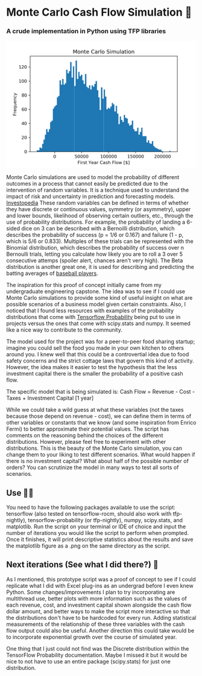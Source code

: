 Monte Carlo Cash Flow Simulation 🧮 
=======
### A crude implementation in Python using TFP libraries

![5000 Iteration Sample Output](monte_carlo_5000iterations.png)

Monte Carlo simulations are used to model the probability of different outcomes in a process that cannot easily be predicted due to the intervention of random variables. It is a technique used to understand the impact of risk and uncertainty in prediction and forecasting models. [Investopedia](https://www.investopedia.com/terms/m/montecarlosimulation.asp) These random variables can be defined in terms of whether they have discrete or continuous values, symmetry (or asymmetry), upper and lower bounds, likelihood of observing certain outliers, etc., through the use of probability distributions. For example, the probability of landing a 6-sided dice on 3 can be described with a Bernoilli distribution, which describes the probability of success (p = 1/6 or 0.167) and failure (1 - p, which is 5/6 or 0.833). Multiples of these trials can be represented with the Binomial distribution, which describes the probability of success over n Bernoulli trials, letting you calculate how likely you are to roll a 3 over 5 consecutive attemps (spoiler alert, chances aren't very high). The Beta distribution is another great one, it is used for describing and predicting the batting averages of [baseball players](http://varianceexplained.org/statistics/beta_distribution_and_baseball/).

The inspiration for this proof of concept initially came from my undergraduate engineering capstone. The idea was to see if I could use Monte Carlo simulations to provide some kind of useful insight on what are possible scenarios of a business model given certain constraints. Also, I noticed that I found less resources with examples of the probability distributions that come with [Tensorflow Probability](https://github.com/tensorflow/probability) being put to use in projects versus the ones that come with scipy.stats and numpy. It seemed like a nice way to contribute to the community.

The model used for the project was for a peer-to-peer food sharing startup; imagine you could sell the food you made in your own kitchen to others around you. I knew well that this could be a controvertial idea due to food safety concerns and the strict cottage laws that govern this kind of activity. However, the idea makes it easier to test the hypothesis that the less investment capital there is the smaller the probability of a positive cash flow.

The specific model that is being simulated is:
Cash Flow = Revenue - Cost - Taxes + Investment Capital [1 year]

While we could take a wild guess at what these variables (not the taxes because those depend on revenue - cost), we can define them in terms of other variables or constants that we know (and some inspiration from Enrico Fermi) to better approximate their potential values. The script has comments on the reasoning behind the choices of the different distributions. However, please feel free to experiment with other distributions. This is the beauty of the Monte Carlo simulation, you can change them to your liking to test different scenarios. What would happen if there is no investment capital? What about half of the possible number of orders? You can scrutinize the model in many ways to test all sorts of scenarios.

## Use 👨‍💻

You need to have the following packages available to use the script: tensorflow (also tested on tensorflow-rocm, should also work with tfp-nightly), tensorflow-probability (or tfp-nightly), numpy, scipy.stats, and matplotlib. Run the script on your terminal or IDE of choice and input the number of iterations you would like the script to perform when prompted. Once it finishes, it will print descriptive statistics about the results and save the matplotlib figure as a .png on the same directory as the script.

## Next iterations (See what I did there?) 🔮

As I mentioned, this prototype script was a proof of concept to see if I could replicate what I did with Excel plug-ins as an undergrad before I even knew Python. Some changes/improvements I plan to try incorporating are multithread use, better plots with more information such as the values of each revenue, cost, and investment capital shown alongside the cash flow dollar amount, and better ways to make the script more interactive so that the distributions don't have to be hardcoded for every run. Adding statistical measurements of the relationship of these three variables with the cash flow output could also be useful. Another direction this could take would be to incorporate exponential growth over the course of simulated year. 

One thing that I just could not find was the Discrete distribution within the TensorFlow Probability documentation. Maybe I missed it but it would be nice to not have to use an entire package (scipy.stats) for just one distribution.

